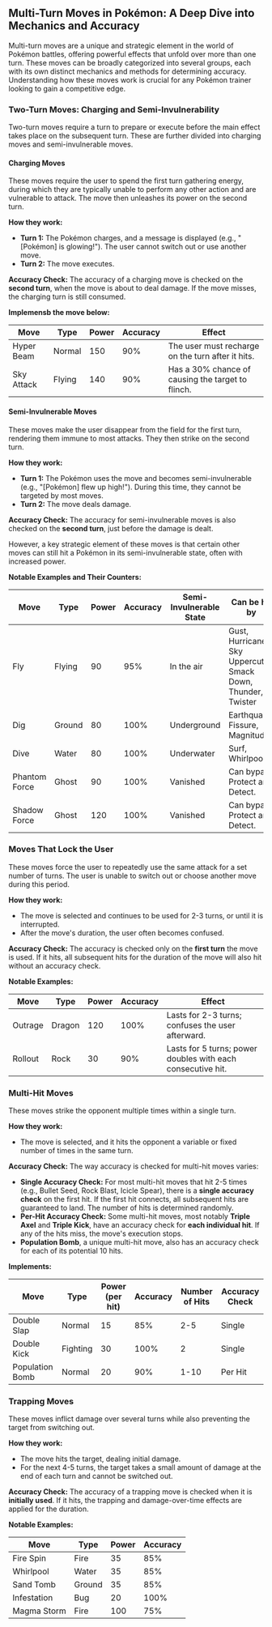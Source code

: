 ## Multi-Turn Moves in Pokémon: A Deep Dive into Mechanics and Accuracy

Multi-turn moves are a unique and strategic element in the world of Pokémon battles, offering powerful effects that unfold over more than one turn. These moves can be broadly categorized into several groups, each with its own distinct mechanics and methods for determining accuracy. Understanding how these moves work is crucial for any Pokémon trainer looking to gain a competitive edge.

### Two-Turn Moves: Charging and Semi-Invulnerability

Two-turn moves require a turn to prepare or execute before the main effect takes place on the subsequent turn. These are further divided into charging moves and semi-invulnerable moves.

#### Charging Moves

These moves require the user to spend the first turn gathering energy, during which they are typically unable to perform any other action and are vulnerable to attack. The move then unleashes its power on the second turn.

**How they work:**
* **Turn 1:** The Pokémon charges, and a message is displayed (e.g., "[Pokémon] is glowing!"). The user cannot switch out or use another move.
* **Turn 2:** The move executes.

**Accuracy Check:** The accuracy of a charging move is checked on the **second turn**, when the move is about to deal damage. If the move misses, the charging turn is still consumed.

**Implemensb the move below:**

| Move | Type | Power | Accuracy | Effect |
| --- | --- | --- | --- | --- |
| Hyper Beam | Normal | 150 | 90% | The user must recharge on the turn after it hits. |
| Sky Attack | Flying | 140 | 90% | Has a 30% chance of causing the target to flinch. |

#### Semi-Invulnerable Moves

These moves make the user disappear from the field for the first turn, rendering them immune to most attacks. They then strike on the second turn.

**How they work:**
* **Turn 1:** The Pokémon uses the move and becomes semi-invulnerable (e.g., "[Pokémon] flew up high!"). During this time, they cannot be targeted by most moves.
* **Turn 2:** The move deals damage.

**Accuracy Check:** The accuracy for semi-invulnerable moves is also checked on the **second turn**, just before the damage is dealt.

However, a key strategic element of these moves is that certain other moves can still hit a Pokémon in its semi-invulnerable state, often with increased power.

**Notable Examples and Their Counters:**

| Move | Type | Power | Accuracy | Semi-Invulnerable State | Can be hit by |
| --- | --- | --- | --- | --- | --- |
| Fly | Flying | 90 | 95% | In the air | Gust, Hurricane, Sky Uppercut, Smack Down, Thunder, Twister |
| Dig | Ground | 80 | 100% | Underground | Earthquake, Fissure, Magnitude |
| Dive | Water | 80 | 100% | Underwater | Surf, Whirlpool |
| Phantom Force | Ghost | 90 | 100% | Vanished | Can bypass Protect and Detect. |
| Shadow Force | Ghost | 120 | 100% | Vanished | Can bypass Protect and Detect. |

### Moves That Lock the User

These moves force the user to repeatedly use the same attack for a set number of turns. The user is unable to switch out or choose another move during this period.

**How they work:**
* The move is selected and continues to be used for 2-3 turns, or until it is interrupted.
* After the move's duration, the user often becomes confused.

**Accuracy Check:** The accuracy is checked only on the **first turn** the move is used. If it hits, all subsequent hits for the duration of the move will also hit without an accuracy check.

**Notable Examples:**

| Move | Type | Power | Accuracy | Effect |
| --- | --- | --- | --- | --- |
| Outrage | Dragon | 120 | 100% | Lasts for 2-3 turns; confuses the user afterward. |
| Rollout | Rock | 30 | 90% | Lasts for 5 turns; power doubles with each consecutive hit. |

### Multi-Hit Moves

These moves strike the opponent multiple times within a single turn.

**How they work:**
* The move is selected, and it hits the opponent a variable or fixed number of times in the same turn.

**Accuracy Check:** The way accuracy is checked for multi-hit moves varies:

* **Single Accuracy Check:** For most multi-hit moves that hit 2-5 times (e.g., Bullet Seed, Rock Blast, Icicle Spear), there is a **single accuracy check** on the first hit. If the first hit connects, all subsequent hits are guaranteed to land. The number of hits is determined randomly.
* **Per-Hit Accuracy Check:** Some multi-hit moves, most notably **Triple Axel** and **Triple Kick**, have an accuracy check for **each individual hit**. If any of the hits miss, the move's execution stops.
* **Population Bomb**, a unique multi-hit move, also has an accuracy check for each of its potential 10 hits.

**Implements:**

| Move | Type | Power (per hit) | Accuracy | Number of Hits | Accuracy Check |
| --- | --- | --- | --- | --- | --- |
| Double Slap | Normal | 15 | 85% | 2-5 | Single |
| Double Kick | Fighting | 30 | 100% | 2 | Single |
| Population Bomb| Normal | 20 | 90% | 1-10 | Per Hit |

### Trapping Moves

These moves inflict damage over several turns while also preventing the target from switching out.

**How they work:**
* The move hits the target, dealing initial damage.
* For the next 4-5 turns, the target takes a small amount of damage at the end of each turn and cannot be switched out.

**Accuracy Check:** The accuracy of a trapping move is checked when it is **initially used**. If it hits, the trapping and damage-over-time effects are applied for the duration.

**Notable Examples:**

| Move | Type | Power | Accuracy |
| --- | --- | --- | --- |
| Fire Spin | Fire | 35 | 85% |
| Whirlpool | Water | 35 | 85% |
| Sand Tomb | Ground | 35 | 85% |
| Infestation| Bug | 20 | 100% |
| Magma Storm| Fire | 100 | 75% |